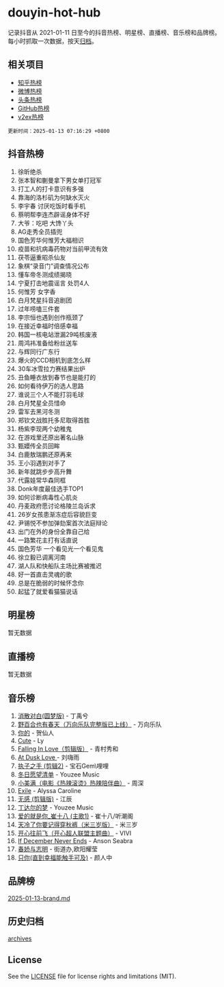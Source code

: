 # douyin-hot-hub

记录抖音从 2021-01-11 日至今的抖音热榜、明星榜、直播榜、音乐榜和品牌榜。每小时抓取一次数据，按天[归档](archives)。

## 相关项目

- [知乎热榜](https://github.com/lonnyzhang423/zhihu-hot-hub)
- [微博热榜](https://github.com/lonnyzhang423/weibo-hot-hub)
- [头条热榜](https://github.com/lonnyzhang423/toutiao-hot-hub)
- [GitHub热榜](https://github.com/lonnyzhang423/github-hot-hub)
- [v2ex热榜](https://github.com/lonnyzhang423/v2ex-hot-hub)


`更新时间：2025-01-13 07:16:29 +0800`

## 抖音热榜

1. 徐昕绝杀
1. 张本智和蒯曼拿下男女单打冠军
1. 打工人的打卡意识有多强
1. 靠海的洛杉矶为何缺水灭火
1. 李宇春 讨厌吃饭时看手机
1. 蔡明帮李连杰辟谣身体不好
1. 大爷：吃吧 大馋丫头
1. AG走秀全员插兜
1. 国色芳华何惟芳大福相识
1. 疫苗和抗病毒药物对当前甲流有效
1. 茯苓逼重昭杀仙友
1. 象棋“录音门”调查情况公布
1. 懂车帝冬测成绩揭晓
1. 宁夏打击地震谣言 处罚4人
1. 何惟芳 女字香
1. 白月梵星抖音追剧团
1. 过年唠嗑三件套
1. 李宗恒也遇到创作瓶颈了
1. 在接近幸福时倍感幸福
1. 韩国一核电站泄漏29吨核废液
1. 周鸿祎准备给粉丝送车
1. 与辉同行广东行
1. 爆火的CCD相机到底怎么样
1. 30车冰雪拉力赛结果出炉
1. 丑鱼睡衣放到春节也是能打的
1. 如何看待伊万的选人思路
1. 谁说三个人不能打羽毛球
1. 白月梵星全员惜命
1. 雷军去黑河冬测
1. 郑钦文战胜托多尼取得首胜
1. 杨紫李现两个幼稚鬼
1. 在游戏里还原出著名山脉
1. 甄嬛传全员回眸
1. 白鹿敖瑞鹏还原再来
1. 王小羽遇到对手了
1. 新年就跳步步高升舞
1. 代露娃常华森同框
1. Donk年度最佳选手TOP1
1. 如何诊断病毒性心肌炎
1. 丹麦政府愿讨论格陵兰岛诉求
1. 26岁女孩患渐冻症后容貌巨变
1. 尹锡悦不参加弹劾案首次法庭辩论
1. 出门在外的身份全靠自己给
1. 一路繁花主打有话直说
1. 国色芳华 一个看见光一个看见鬼
1. 徐立毅已调离河南
1. 湖人队和快船队主场比赛被推迟
1. 好一首直击灵魂的歌
1. 总是在脆弱的时候怀念你
1. 起猛了就爱看猫猫说话

## 明星榜

暂无数据

## 直播榜

暂无数据

## 音乐榜

1. [消散对白(圆梦版)](https://sf5-hl-cdn-tos.douyinstatic.com/obj/tos-cn-ve-2774/og4jB5I5IizzoZVAAAzWgBMAsMDWoArfwBOiFs) - 丁禹兮
1. [野百合也有春天（万向乐队完整版已上线）](https://sf5-hl-cdn-tos.douyinstatic.com/obj/tos-cn-ve-2774/oMnUxhRAMiAGBqDtIPBQ7ACYQZFlJCftcgeDJE) - 万向乐队
1. [你的](https://sf5-hl-cdn-tos.douyinstatic.com/obj/tos-cn-ve-2774/oYuIeKf42jB7sEV6B2upMdpYAgfrQWj0FeRegh) - 贺仙人
1. [Cute](https://sf3-cdn-tos.douyinstatic.com/obj/tos-cn-ve-2774/o4IbIzHWKAAB4wsS5qMBRiiAlEBGTpQRNfFvuo) - Ly
1. [Falling In Love（剪辑版）](https://sf5-hl-cdn-tos.douyinstatic.com/obj/tos-cn-ve-2774/o8ajpA8zzgBPahbBIO8AcKGBLJezFCRd1wfP9f) - 青村秀和
1. [ At Dusk  Love ](https://sf5-hl-cdn-tos.douyinstatic.com/obj/tos-cn-ve-2774/o8CrpCf5CaYgI4ZrtQgMQAFEfuGqNnRSDQAPBc) - 刘嗨雨
1. [执子之手 (剪辑2)](https://sf5-hl-cdn-tos.douyinstatic.com/obj/tos-cn-ve-2774/oUoZLQjCc31XzqsBnBQUNgeKtYPBcgbFDwtfcu) - 宝石Gem\哩哩
1. [冬日愿望清单](https://sf5-hl-cdn-tos.douyinstatic.com/obj/tos-cn-ve-2774/oIIgUOeamCFCVAzxN6MFRLIBlLGpUqQxeeHrLE) - Youzee Music
1. [小美满（电影《热辣滚烫》热辣陪伴曲）](https://sf5-hl-cdn-tos.douyinstatic.com/obj/tos-cn-ve-2774/o0GAn2lSgfZIDUgtevCGDQYnFg4CwnrBaxbTZL) - 周深
1. [Exile](https://sf5-hl-cdn-tos.douyinstatic.com/obj/tos-cn-ve-2774/oYj4gAQTknKE3WW0Je8KGmQ7z1cA4FefwtbufD) - Alyssa Caroline
1. [无感 (剪辑版)](https://sf5-hl-cdn-tos.douyinstatic.com/obj/tos-cn-ve-2774/o0eIsUzJBDlQaQFC5OFlgbMEZC1TFYBftOBn6p) - 江辰
1. [丁达尔的梦](https://sf5-hl-cdn-tos.douyinstatic.com/obj/tos-cn-ve-2774/oMU3WirUZBVQkAC9ccG5P2IQirziZM2RTInUY) - Youzee Music
1. [爱的就是你_崔十八 (主歌1)](https://sf5-hl-cdn-tos.douyinstatic.com/obj/tos-cn-ve-2774/oI5BO5DhFZ6UTcNCnZaOCBLtZ7WIMQGfgnXf5E) - 崔十八/听潮阁
1. [天冷了你要记得穿秋裤（米三岁版）](https://sf5-hl-cdn-tos.douyinstatic.com/obj/tos-cn-ve-2774/oQlIwVIDWiZ6BQilAorS7MA0AgCkQDvcZAdm1) - 米三岁
1. [开心往前飞（开心超人联盟主题曲）](https://sf5-hl-cdn-tos.douyinstatic.com/obj/tos-cn-ve-2774/9d8fb7c82cf1421fb93a9fe925275e0a) - VIVI
1. [If December Never Ends](https://sf5-hl-cdn-tos.douyinstatic.com/obj/tos-cn-ve-2774/oY1IQMoTgCFIBg8RZifyqlBBt1UFgitTYmxeOS) - Anson Seabra
1. [春娇与志明](https://sf5-hl-cdn-tos.douyinstatic.com/obj/tos-cn-ve-2774/e530d8fceb7044b39707d7f9ff54add1) - 街道办,欧阳耀莹
1. [只你(直到幸福能触手可及)](https://sf6-cdn-tos.douyinstatic.com/obj/tos-cn-ve-2774/o0lBkRDzFTeaVSUz3ZZSCBVtZ5DIMQGfgmEAuE) - 颜人中

## 品牌榜

[2025-01-13-brand.md](archives/2025-01-13-brand.md)

## 历史归档

[archives](archives)

## License

See the [LICENSE](LICENSE) file for license rights and limitations (MIT).
